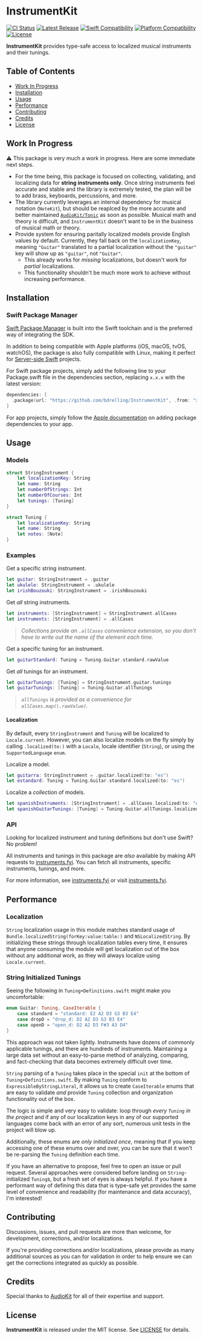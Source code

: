 # InstrumentKit

[![CI Status](https://github.com/bdrelling/InstrumentKit/actions/workflows/tests.yml/badge.svg)](https://github.com/bdrelling/InstrumentKit/actions/workflows/tests.yml)
[![Latest Release](https://img.shields.io/github/v/tag/bdrelling/InstrumentKit?color=blue&label=latest)](https://github.com/bdrelling/InstrumentKit/releases)
[![Swift Compatibility](https://img.shields.io/endpoint?url=https%3A%2F%2Fswiftpackageindex.com%2Fapi%2Fpackages%2Fbdrelling%2FInstrumentKit%2Fbadge%3Ftype%3Dswift-versions)](https://swiftpackageindex.com/bdrelling/InstrumentKit)
[![Platform Compatibility](https://img.shields.io/endpoint?url=https%3A%2F%2Fswiftpackageindex.com%2Fapi%2Fpackages%2Fbdrelling%2FInstrumentKit%2Fbadge%3Ftype%3Dplatforms)](https://swiftpackageindex.com/bdrelling/InstrumentKit)
[![License](https://img.shields.io/github/license/bdrelling/InstrumentKit)](https://github.com/bdrelling/InstrumentKit/blob/main/LICENSE)

**InstrumentKit** provides type-safe access to localized musical instruments and their tunings.

## Table of Contents

- [Work In Progress](#work-in-progress)
- [Installation](#installation)
- [Usage](#usage)
- [Performance](#performance)
- [Contributing](#contributing)
- [Credits](#credits)
- [License](#license)

## Work In Progress

:warning: This package is very much a work in progress. Here are some immediate next steps.

- For the time being, this package is focused on collecting, validating, and localizing data for **string instruments only**. Once string instruments feel accurate and stable and the library is extremely tested, the plan will be to add brass, keyboards, percussions, and more.
- The library currently leverages an internal dependency for musical notation (`NoteKit`), but should be reaplced by the more accurate and better maintained [`AudioKit/Tonic`](https://github.com/AudioKit/Tonic) as soon as possible. Musical math and theory is difficult, and `InstrumentKit` doesn't want to be in the business of musical math or theory.
- Provide system for ensuring paritally localized models provide English values by default. Currently, they fall back on the `localizationKey`, meaning `"Guitar"` translated to a partial localization without the `"guitar"` key will show up as `"guitar"`, not `"Guitar"`.
  - This already works for _missing_ localizations, but doesn't work for _partial_ localizations.
  - This functionality shouldn't be much more work to achieve without increasing performance.

## Installation

### Swift Package Manager

[Swift Package Manager](https://swift.org/package-manager/) is built into the Swift toolchain and is the preferred way of integrating the SDK.

In addition to being compatible with Apple platforms (iOS, macOS, tvOS, watchOS), the package is also fully compatible with Linux, making it perfect for [Server-side Swift](https://www.swift.org/server/) projects.

For Swift package projects, simply add the following line to your Package.swift file in the dependencies section, replacing `x.x.x` with the latest version:

```swift
dependencies: [
  .package(url: "https://github.com/bdrelling/InstrumentKit", .from: "x.x.x"),
]
```

For app projects, simply follow the [Apple documentation](https://developer.apple.com/documentation/xcode/adding_package_dependencies_to_your_app) on adding package dependencies to your app.

## Usage

### Models

```swift
struct StringInstrument {
    let localizationKey: String
    let name: String
    let numberOfStrings: Int
    let numberOfCourses: Int
    let tunings: [Tuning]
}
```

```swift
struct Tuning {
    let localizationKey: String
    let name: String
    let notes: [Note]
}
```

### Examples

Get a specific string instrument.

```swift
let guitar: StringInstrument = .guitar
let ukulele: StringInstrument = .ukulele
let irishBouzouki: StringInstrument = .irishBouzouki
```

Get _all_ string instruments.

```swift
let instruments: [StringInstrument] = StringInstrument.allCases
let instruments: [StringInstrument] = .allCases
```

> _Collections provide an `.allCases` convenience extension, so you don't have to write out the name of the element each time._

Get a specific tuning for an instrument.

```swift
let guitarStandard: Tuning = Tuning.Guitar.standard.rawValue
```

Get _all_ tunings for an instrument.

```swift
let guitarTunings: [Tuning] = StringInstrument.guitar.tunings
let guitarTunings: [Tuning] = Tuning.Guitar.allTunings
```

> _`allTunings` is provided as a convenience for `allCases.map(\.rawValue)`._

#### Localization

By default, every `StringInstrument` and `Tuning` will be localized to `Locale.current`. However, you can also localize models on the fly simply by calling `.localized(to:)` with a `Locale`, locale identifier (`String`), or using the `SupportedLanguage` `enum`.

Localize a model.

```swift
let guitarra: StringInstrument = .guitar.localized(to: "es")
let estandard: Tuning = Tuning.Guitar.standard.localized(to: "es")
```

Localize a _collection_ of models.

```swift
let spanishInstruments: [StringInstrument] = .allCases.localized(to: "es")
let spanishGuitarTunings: [Tuning] = Tuning.Guitar.allTunings.localized(to: "es")
```

### API

Looking for localized instrument and tuning definitions but don't use Swift? No problem!

All instruments and tunings in this package are _also_ available by making API requests to [instruments.fyi](https://instruments.fyi). You can fetch all instruments, specific instruments, tunings, and more.

For more information, see [instruments.fyi](https://github.com/bdrelling/instruments.fyi) or visit [instruments.fyi](https://instruments.fyi).

## Performance

### Localization

`String` localization usage in this module matches standard usage of `Bundle.localizedString(forKey:value:table:)` and `NSLocalizedString`. By initializing these strings through localization tables every time, it ensures that anyone consuming the module will get localization out of the box without any additional work, as they will always localize using `Locale.current`.

### String Initialized Tunings

Seeing the following in `Tuning+Definitions.swift` might make you uncomfortable:

```swift
enum Guitar: Tuning, CaseIterable {
    case standard = "standard: E2 A2 D3 G3 B3 E4"
    case dropD = "drop_d: D2 A2 D3 G3 B3 E4"
    case openD = "open_d: D2 A2 D3 F#3 A3 D4"
}
```

This approach was not taken lightly. Instruments have dozens of commonly applicable tunings, and there are hundreds of instruments. Maintaining a large data set without an easy-to-parse method of analyzing, comparing, and fact-checking that data becomes extremely difficult over time.

`String` parsing of a `Tuning` takes place in the special `init` at the bottom of `Tuning+Definitions.swift`. By making `Tuning` conform to `ExpressibleByStringLiteral`, it allows us to create `CaseIterable` enums that are easy to validate _and_ provide `Tuning` collection and organization functionality out of the box.

The logic is simple and very easy to validate: loop through _every `Tuning` in the project_ and if any of our localization keys in any of our supported languages come back with an error of any sort, numerous unit tests in the project will blow up.

Additionally, these enums are _only initialized once_, meaning that if you keep accessing one of these enums over and over, you can be sure that it won't be re-parsing the `Tuning` definition each time.

If you have an alternative to propose, feel free to open an issue or pull request. Several approaches were considered before landing on `String`-initialized `Tuning`s, but a fresh set of eyes is always helpful. If you have a performant way of defining this data that is type-safe yet provides the same level of convenience and readability (for maintenance and data accuracy), I'm interested!

## Contributing

Discussions, issues, and pull requests are more than welcome, for development, corrections, and/or localizations.

If you're providing corrections and/or localizations, please provide as many additional sources as you can for validation in order to help ensure we can get the corrections integrated as quickly as possible.

## Credits

Special thanks to [AudioKit](https://github.com/AudioKit/AudioKit) for all of their expertise and support.

## License

**InstrumentKit** is released under the MIT license. See [LICENSE](/LICENSE) for details.
